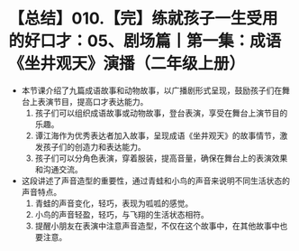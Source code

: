 # 【总结】010.【完】练就孩子一生受用的好口才：05、剧场篇丨第一集：成语《坐井观天》演播（二年级上册）

-   本节课介绍了九篇成语故事和动物故事，以广播剧形式呈现，鼓励孩子们在舞台上表演节目，提高口才表达能力。
    1.  孩子们可以组织成语故事或动物故事，登台表演，享受在舞台上演节目的乐趣。
    2.  谭江海作为优秀表达者加入故事，呈现成语《坐井观天》的故事情节，激发孩子们的创造力和表达能力。
    3.  孩子们可以分角色表演，穿着服装，提高音量，确保在舞台上的表演效果和沟通交流。
-   这段讲述了声音造型的重要性，通过青蛙和小鸟的声音来说明不同生活状态的声音特点。
    1.  青蛙的声音变化，轻巧，表现为呱呱的感觉。
    2.  小鸟的声音轻盈，轻巧，与飞翔的生活状态相符。
    3.  提醒小朋友在表演中注意声音造型，不仅在这个故事中，在其他故事中也要注意。